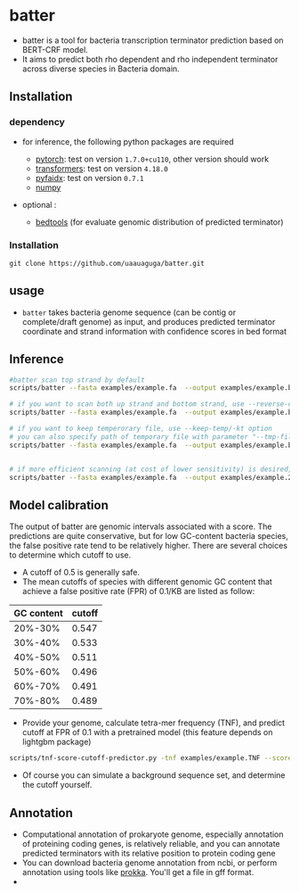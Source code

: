 # batter

- batter is a tool for bacteria transcription terminator prediction based on BERT-CRF model. 
- It aims to predict both rho dependent and rho independent terminator across diverse species in Bacteria domain.

## Installation

### dependency

- for inference, the following python packages are required
  - [pytorch](https://pytorch.org/): test on version `1.7.0+cu110`, other version should work
  - [transformers](https://huggingface.co/docs/transformers/index): test on version `4.18.0`
  - [pyfaidx](https://pythonhosted.org/pyfaidx/): test on version `0.7.1`
  - [numpy](https://numpy.org/)

- optional :
  - [bedtools](https://bedtools.readthedocs.io/) (for evaluate genomic distribution of predicted terminator)

### Installation


```{bash}
git clone https://github.com/uaauaguga/batter.git 
```


## usage

- `batter` takes bacteria genome sequence (can be contig or complete/draft genome) as input, and produces predicted terminator coordinate and strand information with confidence scores in bed format

## Inference

```bash
#batter scan top strand by default
scripts/batter --fasta examples/example.fa  --output examples/example.bed --device cuda:0

# if you want to scan both up strand and bottom strand, use --reverse-complement/-rc option
scripts/batter --fasta examples/example.fa  --output examples/example.bed --device cuda:0 -rc

# if you want to keep temperorary file, use --keep-temp/-kt option
# you can also specify path of temporary file with parameter "--tmp-file"
scripts/batter --fasta examples/example.fa  --output examples/example.bed --device cuda:0 -rc -kt


# if more efficient scanning (at cost of lower sensitivity) is desired, you can increase the step size (100 nt by default) for scanning 
scripts/batter --fasta examples/example.fa  --output examples/example.250.rc.bed --device cuda:0 --stride 250 -rc

```

## Model calibration

 The output of batter are genomic intervals associated with a score. The predictions are quite conservative, but for low GC-content bacteria species, the false positive rate tend to be relatively higher. There are several choices to determine which cutoff to use. 

- A cutoff of 0.5 is generally safe.
- The mean cutoffs of species with different genomic GC content that achieve a false positive rate (FPR) of 0.1/KB are listed as follow:

| GC content | cutoff |
| ---------- | ------ |  
| 20%-30%    | 0.547  |
| 30%-40%    | 0.533  |
| 40%-50%    | 0.511  |
| 50%-60%    | 0.496  |
| 60%-70%    | 0.491  |
| 70%-80%    | 0.489  |

- Provide your genome, calculate tetra-mer frequency (TNF), and predict cutoff at FPR of 0.1 with a pretrained model (this feature depends on lightgbm package) 

```bash
scripts/tnf-score-cutoff-predictor.py -tnf examples/example.TNF --scores examples/example.cutoff.01
```

- Of course you can simulate a background sequence set, and determine the cutoff yourself.


## Annotation

- Computational annotation of prokaryote genome, especially annotation of proteining coding genes, is relatively reliable, and you can annotate predicted terminators with its relative position to protein coding gene
- You can download bacteria genome annotation from ncbi, or perform annotation using tools like [prokka](https://github.com/tseemann/prokka). You'll get a file in gff format.
- 

